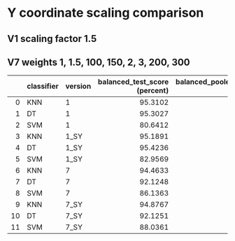 # Y coordinate scaling comparison

## V1 scaling factor 1.5

## V7 weights 1, 1.5, 100, 150, 2, 3, 200, 300

|    | classifier   | version   |   balanced_test_score (percent) |   balanced_pooled_test_score (percent) |   time (s) |
|---:|:-------------|:----------|--------------------------------:|---------------------------------------:|-----------:|
|  0 | KNN          | 1         |                         95.3102 |                                96.0973 |   0.320985 |
|  1 | DT           | 1         |                         95.3027 |                                96.0205 |   0.752156 |
|  2 | SVM          | 1         |                         80.6412 |                                90.6312 | 209.281    |
|  3 | KNN          | 1_SY      |                         95.1891 |                                96.0963 |   0.300297 |
|  4 | DT           | 1_SY      |                         95.4236 |                                95.985  |   0.839526 |
|  5 | SVM          | 1_SY      |                         82.9569 |                                91.4253 | 208.73     |
|  6 | KNN          | 7         |                         94.4633 |                                95.6485 |   0.323509 |
|  7 | DT           | 7         |                         92.1248 |                                93.569  |   0.489379 |
|  8 | SVM          | 7         |                         86.1363 |                                93.0888 | 273.403    |
|  9 | KNN          | 7_SY      |                         94.8767 |                                95.9078 |   0.338065 |
| 10 | DT           | 7_SY      |                         92.1251 |                                93.4502 |   0.49361  |
| 11 | SVM          | 7_SY      |                         88.0361 |                                93.6767 | 278.111    |
